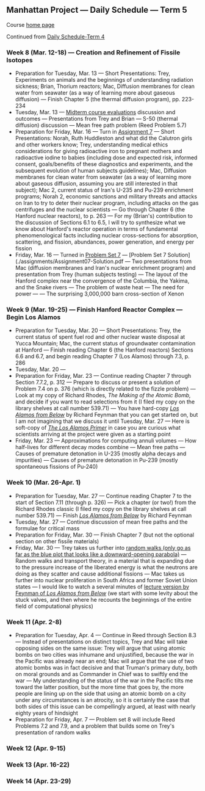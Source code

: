 ## Manhattan Project &mdash; Daily Schedule &mdash; Term 5

Course [home page](./)

Continued from [Daily Schedule-Term 4](./daily_schedule-term_4.html)

### Week 8 (Mar. 12-18) &mdash; Creation and Refinement of Fissile Isotopes

* Preparation for Tuesday, Mar. 13 &mdash; Short Presentations: Trey, Experiments on animals and the beginnings of understanding radiation sickness; Brian, Thorium reactors; Mac, Diffusion membranes for clean water from seawater (as a way of learning more about gaseous diffusion) &mdash; Finish Chapter 5 (the thermal diffusion program), pp. 223-234
* Tuesday, Mar. 13 &mdash; [Midterm course evaluations](./course-evaluations/midterm_changes_to_course.html) discussion and outcomes &mdash; Presentations from Trey and Brian &mdash; S-50 (thermal diffusion) discussion &mdash; Mean free path problem (Reed Problem 5.7)
* Preparation for Friday, Mar. 16 &mdash; Turn in [Assignment 7](./assignments/Assignment07.pdf) &mdash; Short Presentations: Norah, Ruth Huddleston and what did the Calutron girls and other workers know; Trey, understanding medical ethics considerations for giving radioactive iron to pregnant mothers and radioactive iodine to babies (including dose and expected risk, informed consent, goals/benefits of these diagnostics and experiments, and the subsequent evolution of human subjects guidelines); Mac, Diffusion membranes for clean water from seawater (as a way of learning more about gaseous diffusion, assuming you are still interested in that subject); Mac 2, current status of Iran's U-235 and Pu-239 enrichment programs; Norah 2, economic sanctions and military threats and attacks on Iran to try to deter their nuclear program, including attacks on the gas centrifuges and the nuclear scientists &mdash; Go through Chapter 6 (the Hanford nuclear reactors), to p. 263 &mdash; For my (Brian's) contribution to the discussion of Sections 6.1 to 6.5, I will try to synthesize what we know about Hanford's reactor operation in terms of fundamental phenomenological facts including nuclear cross-sections for absorption, scattering, and fission, abundances, power generation, and energy per fission
* Friday, Mar. 16 &mdash; Turned in [Problem Set 7](./assignments/Assignment07.pdf) &mdash; [Problem Set 7 Solution](./assignments/Assignment07-Solution.pdf &mdash; Two presentations from Mac (diffusion membranes and Iran's nuclear enrichment program) and presentation from Trey (human subjects testing) &mdash; The layout of the Hanford complex near the convergence of the Columbia, the Yakima, and the Snake rivers &mdash; The problem of waste heat &mdash; The need for power &mdash; &mdash; The surprising 3,000,000 barn cross-section of Xenon

### Week 9 (Mar. 19-25) &mdash; Finish Hanford Reactor Complex &mdash; Begin Los Alamos

* Preparation for Tuesday, Mar. 20 &mdash; Short Presentations: Trey, the current status of spent fuel rod and other nuclear waste disposal at Yucca Mountain; Mac, the current status of groundwater contamination at Hanford &mdash; Finish reading Chapter 6 (the Hanford reactors) Sections 6.6 and 6.7, and begin reading Chapter 7 (Los Alamos) through 7.3, p. 286
* Tuesday, Mar. 20 &mdash;
* Preparation for Friday, Mar. 23 &mdash; Continue reading Chapter 7 through Section 7.7.2, p. 312 &mdash; Prepare to discuss or present a solution of Problem 7.4 on p. 376 (which is directly related to the fizzle problem) &mdash; Look at my copy of Richard Rhodes, *The Making of the Atomic Bomb,* and decide if you want to read selections from it (I filed my copy on the library shelves at call number 539.71) &mdash; You have hard-copy [*Los Alamos from Below*](./resources/LosAlamosFromBelow.pdf) by Richard Feynman that you can get started on, but I am not imagining that we discuss it until Tuesday, Mar. 27 &mdash; Here is soft-copy of [*The Los Alamos Primer*](./resources/LosAlamosPrimer.pdf) in case you are curious what scientists arriving at the project were given as a starting point
* Friday, Mar. 23 &mdash; Approximations for computing annuli volumes &mdash; How half-lives for different decay modes combine &mdash; Mean free paths &mdash; Causes of premature detonation in U-235 (mostly alpha decays and impurities) &mdash; Causes of premature detonation in Pu-239 (mostly spontaneous fissions of Pu-240)

### Week 10 (Mar. 26-Apr. 1)

* Preparation for Tuesday, Mar. 27 &mdash; Continue reading Chapter 7 to the start of Section 7.11 (through p. 326) &mdash; Pick a chapter (or two!) from the Richard Rhodes classic (I filed my copy on the library shelves at call number 539.71) &mdash; Finish  [*Los Alamos from Below*](./resources/LosAlamosFromBelow.pdf) by Richard Feynman
* Tuesday, Mar. 27 &mdash; Continue discussion of mean free paths and the formulae for critical mass
* Preparation for Friday, Mar. 30 &mdash; Finish Chapter 7 (but not the optional section on other fissile materials)
* Friday, Mar. 30 &mdash; Trey takes us further into [random walks (only go as far as the blue plot that looks like a downward-opening parabola)](https://galileo.phys.virginia.edu/classes/152.mf1i.spring02/RandomWalk.htm) &mdash; Random walks and transport theory, in a material that is expanding due to the pressure increase of the liberated energy is what the neutrons are doing as they scatter and cause additional fissions &mdash; Mac takes us further into nuclear proliferation in South Africa and former Soviet Union states &mdash; I would like to watch a several minutes of [lecture version by Feynman of *Los Alamos from Below*](https://youtu.be/uY-u1qyRM5w?t=2592) (we start with some levity about the stuck valves, and then where he recounts the beginnings of the entire field of computational physics)
 
### Week 11 (Apr. 2-8)

* Preparation for Tuesday, Apr. 4 &mdash; Continue in Reed through Section 8.3 &mdash; Instead of presentations on distinct topics, Trey and Mac will take opposing sides on the same issue: Trey will argue that using atomic bombs on two cities was inhumane and unjustified, because the war in the Pacific was already near an end; Mac will argue that the use of two atomic bombs was in fact decisive and that Truman's primary duty, both on moral grounds and as Commander in Chief was to swiftly end the war &mdash; My understanding of the status of the war in the Pacific tilts me toward the latter position, but the more time that goes by, the more people are lining up on the side that using an atomic bomb on a city under any circumstances is an atrocity, so it is certainly the case that both sides of this issue can be compellingly argued, at least with nearly eighty years of hindsight
* Preparation for Friday, Apr. 7 &mdash; Problem set 8 will include Reed Problems 7.2 and 7.9, and a problem that builds some on Trey's presentation of random walks

### Week 12 (Apr. 9-15)

### Week 13 (Apr. 16-22)

### Week 14 (Apr. 23-29)
